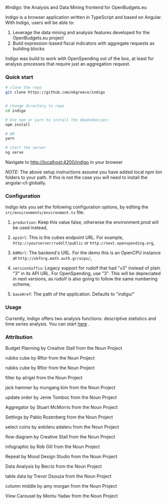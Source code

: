 #Indigo: the Analysis and Data Mining frontend for OpenBudgets.eu

Indigo is a browser application written in TypeScript and based on Angular. With Indigo, users will be able to:
1. Leverage the data mining and analysis features developed for the OpenBudgets.eu project
2. Build expression-based fiscal indicators with aggregate requests as building blocks

Indigo was build to work with OpenSpending out of the box, at least for analysis processes that require just an aggregation request.
### Quick start

```bash
# clone the repo
git clone https://github.com/okgreece/indigo


# change directory to repo
cd indigo

# Use npm or yarn to install the dependencies:
npm install

# OR
yarn

# start the server
ng serve
```

Navigate to [http://localhost:4200/indigo](http://localhost:4200/indigo) in your browser

_NOTE:_ The above setup instructions assume you have added local npm bin folders to your path. 
If this is not the case you will need to install the angular-cli globally.

### Configuration
Indigo lets you set the following configuration options, by editing the `src/environments/environment.ts` file:

  1. `production`: Keep this value false, otherwise the environment.prod will be used instead,
  2. `apiUrl`: This is the cubes endpoint URL. For example, `http://yourserver/rudolf/public` or `http://next.openspending.org`,
  
  3. `DAMUrl`: The backend's URL. For the demo this is an OpenCPU instance at `http://okfnrg.math.auth.gr/ocpu/`,
  4. `versionSuffix`: Legacy support for rudolf that had "v3" instead of plain "3" in its API URL. For OpenSpending, use "3". This will be depreciated in next versions, as rudolf is also going to follow the same numbering scheme,
  5. `baseHref`: The path of the application. Defaults to "indigo/"
  
### Usage
Currently, Indigo offers two analysis functions: descriptive statistics and time series analysis. You can start [here](USERGUIDE.md) .  


### Attribution
Budget Planning by Creative Stall from the Noun Project

rubiks cube by Rflor from the Noun Project

rubiks cube by Rflor from the Noun Project

filter by alrigel from the Noun Project

jack hammer by mungang kim from the Noun Project

update order by Jenie Tomboc from the Noun Project

Aggregator by Stuart McMorris from the Noun Project

Settings by Pablo Rozenberg from the Noun Project

select coins by anbileru adaleru from the Noun Project

flow diagram by Creative Stall from the Noun Project

infographic by Rob Gill from the Noun Project

Repeat by Mood Design Studio from the Noun Project

Data Analysis by Becris from the Noun Project

table data by Trevor Dsouza from the Noun Project

column middle by amy morgan from the Noun Project

View Carousel by Montu Yadav from the Noun Project
